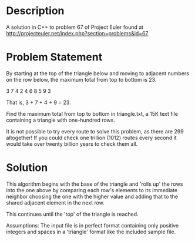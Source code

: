 Description
===========

A solution in C++ to problem 67 of Project Euler found at http://projecteuler.net/index.php?section=problems&id=67

Problem Statement
=================

By starting at the top of the triangle below and moving to adjacent numbers on the row below, 
the maximum total from top to bottom is 23.

3
7 4
2 4 6
8 5 9 3

That is, 3 + 7 + 4 + 9 = 23.

Find the maximum total from top to bottom in triangle.txt, a 15K text file containing a triangle with one-hundred rows.

It is not possible to try every route to solve this problem, as there are 299 altogether! 
If you could check one trillion (1012) routes every second it would take over twenty billion years to check them all. 

Solution
========

This algorithm begins with the base of the triangle and 'rolls up' the rows into the one above by comparing 
each row's elements to its immediate neighbor choosing the one with the higher value and adding that to the 
shared adjacent element in the next row. 

This continues until the 'top' of the triangle is reached.

Assumptions: The input file is in perfect format containing only positive integers and spaces in a 'triangle' format
like the included sample file.